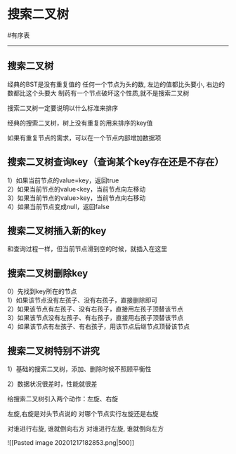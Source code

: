 # 搜索二叉树

#有序表

---

## 搜索二叉树
经典的BST是没有重复值的
任何一个节点为头的数, 左边的值都比头要小, 右边的数都比这个头要大
制药有一个节点破坏这个性质,就不是搜索二叉树


搜索二叉树一定要说明以什么标准来排序

经典的搜索二叉树，树上没有重复的用来排序的key值

如果有重复节点的需求，可以在一个节点内部增加数据项


## 搜索二叉树查询key（查询某个key存在还是不存在）


1）如果当前节点的value=key，返回true  
2）如果当前节点的value<key，当前节点向左移动  
3）如果当前节点的value>key，当前节点向右移动  
4）如果当前节点变成null，返回false  


## 搜索二叉树插入新的key

和查询过程一样，但当前节点滑到空的时候，就插入在这里

## 搜索二叉树删除key

0）先找到key所在的节点  
1）如果该节点没有左孩子、没有右孩子，直接删除即可  
2）如果该节点有左孩子、没有右孩子，直接用左孩子顶替该节点  
3）如果该节点没有左孩子、有右孩子，直接用右孩子顶替该节点  
4）如果该节点有左孩子、有右孩子，用该节点后继节点顶替该节点  


## 搜索二叉树特别不讲究

1）基础的搜索二叉树，添加、删除时候不照顾平衡性

2）数据状况很差时，性能就很差


给搜索二叉树引入两个动作：左旋、右旋


左旋,右旋是对头节点说的
对哪个节点实行左旋还是右旋

对谁进行右旋, 谁就倒向右方
对谁进行左旋, 谁就倒向左方


![[Pasted image 20201217182853.png|500]]
